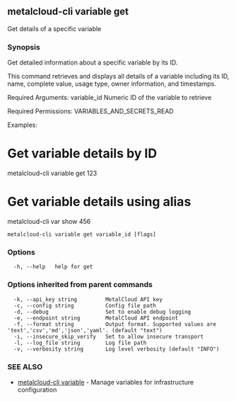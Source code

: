## metalcloud-cli variable get

Get details of a specific variable

### Synopsis

Get detailed information about a specific variable by its ID.

This command retrieves and displays all details of a variable including its ID, name,
complete value, usage type, owner information, and timestamps.

Required Arguments:
  variable_id    Numeric ID of the variable to retrieve

Required Permissions:
  VARIABLES_AND_SECRETS_READ

Examples:
  # Get variable details by ID
  metalcloud-cli variable get 123
  
  # Get variable details using alias
  metalcloud-cli var show 456

```
metalcloud-cli variable get variable_id [flags]
```

### Options

```
  -h, --help   help for get
```

### Options inherited from parent commands

```
  -k, --api_key string         MetalCloud API key
  -c, --config string          Config file path
  -d, --debug                  Set to enable debug logging
  -e, --endpoint string        MetalCloud API endpoint
  -f, --format string          Output format. Supported values are 'text','csv','md','json','yaml'. (default "text")
  -i, --insecure_skip_verify   Set to allow insecure transport
  -l, --log_file string        Log file path
  -v, --verbosity string       Log level verbosity (default "INFO")
```

### SEE ALSO

* [metalcloud-cli variable](metalcloud-cli_variable.md)	 - Manage variables for infrastructure configuration

